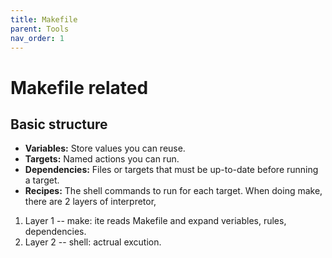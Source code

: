 ```yaml
---
title: Makefile
parent: Tools
nav_order: 1
---
```


# Makefile related
## Basic structure
  * **Variables:** Store values you can reuse.
  * **Targets:** Named actions you can run.
  * **Dependencies:** Files or targets that must be up-to-date before running a target.
  * **Recipes:** The shell commands to run for each target.
When doing make, there are 2 layers of interpretor,
 1. Layer 1 -- make: ite reads Makefile and expand veriables, rules, dependencies.
 2. Layer 2 -- shell: actrual excution.
